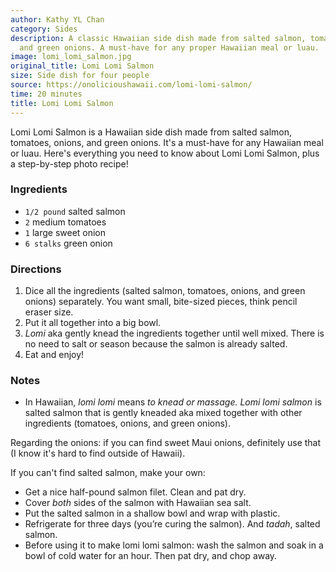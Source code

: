 ```yaml
---
author: Kathy YL Chan
category: Sides
description: A classic Hawaiian side dish made from salted salmon, tomatoes, onions,
  and green onions. A must-have for any proper Hawaiian meal or luau.
image: lomi_lomi_salmon.jpg
original_title: Lomi Lomi Salmon
size: Side dish for four people
source: https://onolicioushawaii.com/lomi-lomi-salmon/
time: 20 minutes
title: Lomi Lomi Salmon
---
```

Lomi Lomi Salmon is a Hawaiian side dish made from salted salmon, tomatoes, onions, and green onions. It's a must-have for any Hawaiian meal or luau. Here's everything you need to know about Lomi Lomi Salmon, plus a step-by-step photo recipe!

### Ingredients

* `1/2 pound` salted salmon
* `2` medium tomatoes
* `1` large sweet onion
* `6 stalks` green onion

### Directions

1. Dice all the ingredients (salted salmon, tomatoes, onions, and green onions) separately. You want small, bite-sized pieces, think pencil eraser size.
2. Put it all together into a big bowl.
3. _Lomi_ aka gently knead the ingredients together until well mixed. There is no need to salt or season because the salmon is already salted.
4. Eat and enjoy!

### Notes

- In Hawaiian, _lomi lomi_ means _to knead or massage._ _Lomi lomi salmon_ is salted salmon that is gently kneaded aka mixed together with other ingredients (tomatoes, onions, and green onions).

Regarding the onions: if you can find sweet Maui onions, definitely use that (I know it's hard to find outside of Hawaii).

If you can't find salted salmon, make your own:

- Get a nice half-pound salmon filet. Clean and pat dry.
- Cover _both_ sides of the salmon with Hawaiian sea salt.
- Put the salted salmon in a shallow bowl and wrap with plastic.
- Refrigerate for three days (you’re curing the salmon). And _tadah_, salted salmon.
- Before using it to make lomi lomi salmon: wash the salmon and soak in a bowl of cold water for an hour. Then pat dry, and chop away.